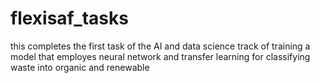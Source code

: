 # flexisaf_tasks

this completes the first task of the AI and data science track of training a model that employes neural network and transfer learning for classifying waste into organic and renewable 
